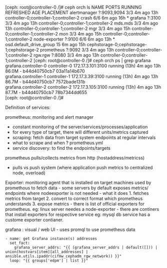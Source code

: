 [ceph: root@controller-0 /]# ceph orch ls
NAME                     PORTS        RUNNING  REFRESHED  AGE  PLACEMENT
alertmanager             ?:9093,9094      3/3  4m ago     13h  controller-0;controller-1;controller-2
crash                                     6/6  6m ago     16h  *
grafana                  ?:3100           3/3  4m ago     13h  controller-0;controller-1;controller-2
mds.mds                                   3/3  4m ago     13h  controller-0;controller-1;controller-2
mgr                                       3/3  4m ago     15h  controller-0;controller-1;controller-2
mon                                       3/3  4m ago     15h  controller-0;controller-1;controller-2
node-exporter            ?:9100           6/6  6m ago     13h  *
osd.default_drive_group                    15  6m ago     15h  cephstorage-0;cephstorage-1;cephstorage-2
prometheus               ?:9092           3/3  4m ago     13h  controller-0;controller-1;controller-2
rgw.rgw                  ?:8080           3/3  4m ago     13h  controller-0;controller-1;controller-2
[ceph: root@controller-0 /]# ceph orch ps | grep grafana
grafana.controller-0         controller-0   172.17.3.101:3100       running (13h)     4m ago  13h    86.0M        -  <unknown>         b44d40750cb7  03a11a14b670                                                                            
grafana.controller-1         controller-1   172.17.3.39:3100        running (13h)     4m ago  13h    86.7M        -  <unknown>         b44d40750cb7  7572bade131b                                                                            
grafana.controller-2         controller-2   172.17.3.105:3100       running (13h)     4m ago  13h    87.7M        -  <unknown>         b44d40750cb7  78b7344dd655                                                                            
[ceph: root@controller-0 /]#




Definition of services:


prometheus: monitoring and alert manager
   - constant monitoring of the server/services/processes/application
   - for every type of target, there will different units/metrics captured
   - scraping: fetch data from target system endpoints at regular intervals
   - what to scrape and when ?  prometheus.yml
   - service discovery: to find the endpoints/targets
   
prometheus pulls/collects metrics from http  (hostaddress/metricss)   

- pulls vs push system (where application push metrics to centralized node, overload)


Exporter: monitoring agent that is installed on target machines
             used by promethous to fetch data
         - some servers by default exposes metrics/ endpoints where nodeexporter is not needed
         - what it does
              1. fetches metrics from target
              2. convert to correct format which prometheus understands
              3. expose metrics
         - there is list of official exporters for prometheus.
            eg: linux server needes a node-exporter
         - there are continers that install exporters for respective service
            eg: mysql db service has a custome exporter contianer.

   

grafana  : visual / web UI
          - uses promql to use prometheus data
          
          
          
          
          
    - name: get Grafana instance(s) addresses
      set_fact:
        grafana_server_addrs: "{{ (grafana_server_addrs | default([])) | union(hostvars[item][all_addresses] | ansible.utils.ipaddr(cifmw_cephadm_rgw_network)) }}"
      loop: "{{ groups['edpm'] | list }}"
